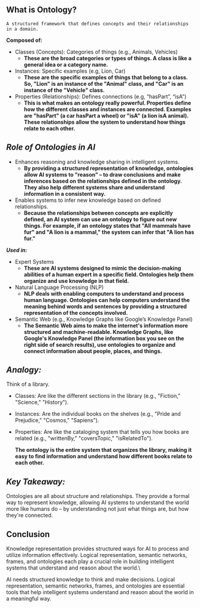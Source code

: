 ## What is Ontology?

    A structured framework that defines concepts and their relationships in a domain. 

**Composed of:**

 - Classes (Concepts): Categories of things (e.g., Animals, Vehicles)
    - **These are the broad categories or types of things. A class is like a general idea or a category name.**
 - Instances: Specific examples (e.g, Lion, Car)
    - **These are the specific examples of things that belong to a class. So, "Lion" is an instance of the "Animal" class, and "Car" is an instance of the "Vehicle" class.**
 - Properties (Relationships): Defines connections (e.g, “hasPart”, “isA”)
    - **This is what makes an ontology really powerful. Properties define how the different classes and instances are connected. Examples are "hasPart" (a car hasPart a wheel) or "isA" (a lion isA animal). These relationships allow the system to understand how things relate to each other.**


## **_Role of Ontologies in AI_**

 - Enhances reasoning and knowledge sharing in intelligent systems.
    - **By providing a structured representation of knowledge, ontologies allow AI systems to "reason" – to draw conclusions and make inferences based on the relationships defined in the ontology. They also help different systems share and understand information in a consistent way.**
 - Enables systems to infer new knowledge based on defined relationships.
    - **Because the relationships between concepts are explicitly defined, an AI system can use an ontology to figure out new things. For example, if an ontology states that "All mammals have fur" and "A lion is a mammal," the system can infer that "A lion has fur."**


**_Used in:_**

 - Expert Systems
    - **These are AI systems designed to mimic the decision-making abilities of a human expert in a specific field. Ontologies help them organize and use knowledge in that field.**
 - Natural Language Processing (NLP)
    -  **NLP deals with enabling computers to understand and process human language. Ontologies can help computers understand the meaning behind words and sentences by providing a structured representation of the concepts involved.**
 - Semantic Web (e.g., Knowledge Graphs like Google’s Knowledge Panel)
    - **The Semantic Web aims to make the internet's information more structured and machine-readable. Knowledge Graphs, like Google's Knowledge Panel (the information box you see on the right side of search results), use ontologies to organize and connect information about people, places, and things.**

## **_Analogy:_**
Think of a library.

 - Classes: Are like the different sections in the library (e.g., "Fiction," "Science," "History").
 - Instances: Are the individual books on the shelves (e.g., "Pride and Prejudice," "Cosmos," "Sapiens").
 - Properties: Are like the cataloging system that tells you how books are related (e.g., "writtenBy," "coversTopic," "isRelatedTo").

    **The ontology is the entire system that organizes the library, making it easy to find information and understand how different books relate to each other.**

## **_Key Takeaway:_**
Ontologies are all about structure and relationships. They provide a formal way to represent knowledge, allowing AI systems to understand the world more like humans do – by understanding not just what things are, but how they're connected.


## Conclusion

Knowledge representation provides structured ways for AI to process and utilize information effectively. Logical representation, semantic networks, frames, and ontologies each play a crucial role in building intelligent systems that understand and reason about the world.\

AI needs structured knowledge to think and make decisions. Logical representation, semantic networks, frames, and ontologies are essential tools that help intelligent systems understand and reason about the world in a meaningful way.


